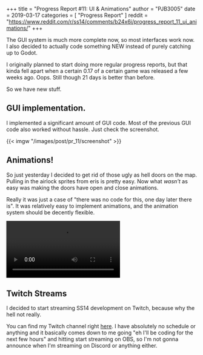 +++
title = "Progress Report #11: UI & Animations"
author = "PJB3005"
date = 2019-03-17
categories = [
	"Progress Report"
]
reddit = "https://www.reddit.com/r/ss14/comments/b24x6i/progress_report_11_ui_animations/"
+++

The GUI system is much more complete now, so most interfaces work now.
I also decided to actually code something NEW instead of purely catching up to Godot.

<!--more-->

I originally planned to start doing more regular progress reports, but that kinda fell apart when a certain 0.17 of a certain game was released a few weeks ago. Oops. Still though 21 days is better than before.

So we have new stuff.

## GUI implementation.

I implemented a significant amount of GUI code. Most of the previous GUI code also worked without hassle. Just check the screenshot.

{{< imgw "/images/post/pr_11/screenshot" >}}

## Animations!

So just yesterday I decided to get rid of those ugly as hell doors on the map. Pulling in the airlock sprites from eris is pretty easy. Now what *wasn't* as easy was making the doors have open and close animations.

Really it was just a case of "there was no code for this, one day later there is". It was relatively easy to implement animations, and the animation system should be decently flexible.

<video src="/video/pr_11/door-animations.mp4" controls></video>

## Twitch Streams

I decided to start streaming SS14 development on Twitch, because why the hell not really.

You can find my Twitch channel right [here](https://www.twitch.tv/pjb3005). I have absolutely no schedule or anything and it basically comes down to me going "eh I'll be coding for the next few hours" and hitting start streaming on OBS, so I'm not gonna announce when I'm streaming on Discord or anything either.
